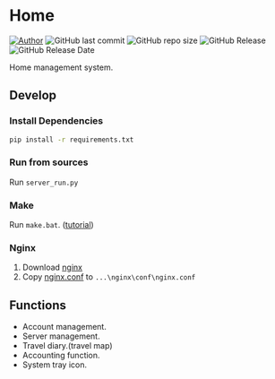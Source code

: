 # Home
[![Author](https://img.shields.io/badge/Author-%20WeiWen%20Wu-blue)](https://github.com/timmy90928) ![GitHub last commit](https://img.shields.io/github/last-commit/timmy90928/Home) ![GitHub repo size](https://img.shields.io/github/repo-size/timmy90928/Home) ![GitHub Release](https://img.shields.io/github/v/release/timmy90928/Home) ![GitHub Release Date](https://img.shields.io/github/release-date/timmy90928/Home)

Home management system.

Develop
-------
### Install Dependencies
```bash
pip install -r requirements.txt
```

### Run from sources
Run `server_run.py`

### Make
Run `make.bat`. ([tutorial](./docs/build.md))

### Nginx
1. Download [nginx](https://nginx.org/en/download.html)
1. Copy [nginx.conf](./docs/nginx.conf) to `...\nginx\conf\nginx.conf`

Functions 
---------
* Account management.
* Server management.
* Travel diary.(travel map)
* Accounting function.
* System tray icon.